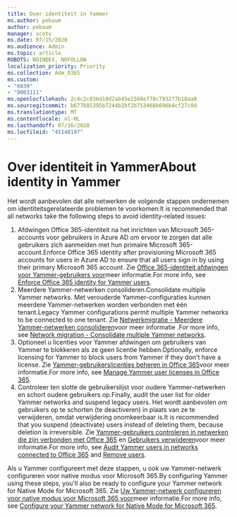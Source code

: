 ```yaml
---
title: Over identiteit in Yammer
ms.author: pebaum
author: pebaum
manager: scotv
ms.date: 07/15/2020
ms.audience: Admin
ms.topic: article
ROBOTS: NOINDEX, NOFOLLOW
localization_priority: Priority
ms.collection: Adm_O365
ms.custom:
- "6039"
- "9003111"
ms.openlocfilehash: 2c4c2c836d18d2ab45e2368e778c793277b18aa0
ms.sourcegitcommit: b677b85395b7244b2bf2b753468b696b4cf27c8d
ms.translationtype: MT
ms.contentlocale: nl-NL
ms.lasthandoff: 07/16/2020
ms.locfileid: "45148197"
---
```

# <a name="about-identity-in-yammer"></a><span data-ttu-id="228a9-102">Over identiteit in Yammer</span><span class="sxs-lookup"><span data-stu-id="228a9-102">About identity in Yammer</span></span>

<span data-ttu-id="228a9-103">Het wordt aanbevolen dat alle netwerken de volgende stappen ondernemen om identiteitsgerelateerde problemen te voorkomen:</span><span class="sxs-lookup"><span data-stu-id="228a9-103">It is recommended that all networks take the following steps to avoid identity-related issues:</span></span>

1. <span data-ttu-id="228a9-104">Afdwingen Office 365-identiteit na het inrichten van Microsoft 365-accounts voor gebruikers in Azure AD om ervoor te zorgen dat alle gebruikers zich aanmelden met hun primaire Microsoft 365-account.</span><span class="sxs-lookup"><span data-stu-id="228a9-104">Enforce Office 365 identity after provisioning Microsoft 365 accounts for users in Azure AD to ensure that all users sign in by using their primary Microsoft 365 account.</span></span> <span data-ttu-id="228a9-105">Zie [Office 365-identiteit afdwingen voor Yammer-gebruikers voor](https://docs.microsoft.com/yammer/configure-your-yammer-network/enforce-office-365-identity)meer informatie.</span><span class="sxs-lookup"><span data-stu-id="228a9-105">For more info, see [Enforce Office 365 identity for Yammer users](https://docs.microsoft.com/yammer/configure-your-yammer-network/enforce-office-365-identity).</span></span>
2. <span data-ttu-id="228a9-106">Meerdere Yammer-netwerken consolideren.</span><span class="sxs-lookup"><span data-stu-id="228a9-106">Consolidate multiple Yammer networks.</span></span> <span data-ttu-id="228a9-107">Met verouderde Yammer-configuraties kunnen meerdere Yammer-netwerken worden verbonden met één tenant.</span><span class="sxs-lookup"><span data-stu-id="228a9-107">Legacy Yammer configurations permit multiple Yammer networks to be connected to one tenant.</span></span> <span data-ttu-id="228a9-108">Zie [Netwerkmigratie - Meerdere Yammer-netwerken consolideren](https://docs.microsoft.com/yammer/configure-your-yammer-network/consolidate-multiple-yammer-networks)voor meer informatie .</span><span class="sxs-lookup"><span data-stu-id="228a9-108">For more info, see [Network migration - Consolidate multiple Yammer networks](https://docs.microsoft.com/yammer/configure-your-yammer-network/consolidate-multiple-yammer-networks).</span></span>
3. <span data-ttu-id="228a9-109">Optioneel u licenties voor Yammer afdwingen om gebruikers van Yammer te blokkeren als ze geen licentie hebben.</span><span class="sxs-lookup"><span data-stu-id="228a9-109">Optionally, enforce licensing for Yammer to block users from Yammer if they don't have a license.</span></span> <span data-ttu-id="228a9-110">Zie [Yammer-gebruikerslicenties beheren in Office 365](https://docs.microsoft.com/yammer/manage-yammer-users/manage-yammer-licenses-in-office-365)voor meer informatie.</span><span class="sxs-lookup"><span data-stu-id="228a9-110">For more info, see [Manage Yammer user licenses in Office 365](https://docs.microsoft.com/yammer/manage-yammer-users/manage-yammer-licenses-in-office-365).</span></span>
4. <span data-ttu-id="228a9-111">Controleer ten slotte de gebruikerslijst voor oudere Yammer-netwerken en schort oudere gebruikers op.</span><span class="sxs-lookup"><span data-stu-id="228a9-111">Finally, audit the user list for older Yammer networks and suspend legacy users.</span></span> <span data-ttu-id="228a9-112">Het wordt aanbevolen om gebruikers op te schorten (te deactiveren) in plaats van ze te verwijderen, omdat verwijdering onomkeerbaar is.</span><span class="sxs-lookup"><span data-stu-id="228a9-112">It is recommended that you suspend (deactivate) users instead of deleting them, because deletion is irreversible.</span></span> <span data-ttu-id="228a9-113">Zie [Yammer-gebruikers controleren in netwerken die zijn verbonden met Office 365](https://docs.microsoft.com/yammer/manage-yammer-users/audit-users-connected-to-office-365) en [Gebruikers verwijderen](https://docs.microsoft.com/yammer/manage-yammer-users/add-block-or-remove-users#remove-users)voor meer informatie.</span><span class="sxs-lookup"><span data-stu-id="228a9-113">For more info, see [Audit Yammer users in networks connected to Office 365](https://docs.microsoft.com/yammer/manage-yammer-users/audit-users-connected-to-office-365) and [Remove users](https://docs.microsoft.com/yammer/manage-yammer-users/add-block-or-remove-users#remove-users).</span></span>

<span data-ttu-id="228a9-114">Als u Yammer configureert met deze stappen, u ook uw Yammer-netwerk configureren voor native modus voor Microsoft 365.</span><span class="sxs-lookup"><span data-stu-id="228a9-114">By configuring Yammer using these steps, you'll also be ready to configure your Yammer network for Native Mode for Microsoft 365.</span></span> <span data-ttu-id="228a9-115">Zie [Uw Yammer-netwerk configureren voor native modus voor Microsoft 365 voor](https://docs.microsoft.com/yammer/configure-your-yammer-network/native-mode)meer informatie.</span><span class="sxs-lookup"><span data-stu-id="228a9-115">For more info, see [Configure your Yammer network for Native Mode for Microsoft 365](https://docs.microsoft.com/yammer/configure-your-yammer-network/native-mode).</span></span>